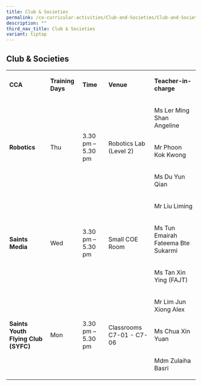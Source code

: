 ```yaml
---
title: Club & Societies
permalink: /co-curricular-activities/Club-and-Societies/Club-and-Societies/
description: ""
third_nav_title: Club & Societies
variant: tiptap
---
```

<h2>Club &amp; Societies</h2>
<table style="minWidth: 125px">
<colgroup>
<col>
<col>
<col>
<col>
<col>
</colgroup>
<tbody>
<tr>
<td rowspan="1" colspan="1">
<p><strong>CCA</strong>
</p>
</td>
<td rowspan="1" colspan="1">
<p><strong>Training Days</strong>
</p>
</td>
<td rowspan="1" colspan="1">
<p><strong>Time</strong>
</p>
</td>
<td rowspan="1" colspan="1">
<p><strong>Venue</strong>
</p>
</td>
<td rowspan="1" colspan="1">
<p><strong>Teacher-in-charge</strong>
</p>
</td>
</tr>
<tr>
<td rowspan="3" colspan="1">
<p><strong>Robotics</strong>
</p>
</td>
<td rowspan="3" colspan="1">
<p>Thu</p>
</td>
<td rowspan="3" colspan="1">
<p>3.30 pm – 5.30 pm</p>
</td>
<td rowspan="3" colspan="1">
<p>Robotics Lab (Level 2)</p>
</td>
<td rowspan="1" colspan="1">
<p>Ms Ler Ming Shan Angeline</p>
</td>
</tr>
<tr>
<td rowspan="1" colspan="1">
<p>Mr Phoon Kok Kwong</p>
</td>
</tr>
<tr>
<td rowspan="1" colspan="1">
<p>Ms Du Yun Qian</p>
</td>
</tr>
<tr>
<td rowspan="3" colspan="1">
<p><strong>Saints Media</strong>
</p>
</td>
<td rowspan="3" colspan="1">
<p>Wed</p>
</td>
<td rowspan="3" colspan="1">
<p>3.30 pm – 5.30 pm</p>
</td>
<td rowspan="3" colspan="1">
<p>Small COE Room</p>
</td>
<td rowspan="1" colspan="1">
<p>Mr Liu Liming</p>
</td>
</tr>
<tr>
<td rowspan="1" colspan="1">
<p>Ms Tun Emairah Fateema Bte Sukarmi</p>
</td>
</tr>
<tr>
<td rowspan="1" colspan="1">
<p>Ms Tan Xin Ying (FAJT)</p>
</td>
</tr>
<tr>
<td rowspan="3" colspan="1">
<p><strong>Saints Youth Flying Club (SYFC)</strong>
</p>
</td>
<td rowspan="3" colspan="1">
<p>Mon</p>
</td>
<td rowspan="3" colspan="1">
<p>3.30 pm – 5.30 pm</p>
</td>
<td rowspan="3" colspan="1">
<p>Classrooms C7-01 - C7-06</p>
</td>
<td rowspan="1" colspan="1">
<p>Mr Lim Jun Xiong Alex</p>
</td>
</tr>
<tr>
<td rowspan="1" colspan="1">
<p>Ms Chua Xin Yuan</p>
</td>
</tr>
<tr>
<td rowspan="1" colspan="1">
<p>Mdm Zulaiha Basri</p>
</td>
</tr>
</tbody>
</table>
<p></p>